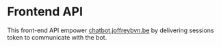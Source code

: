 
# Frontend API

This front-end API empower [chatbot.joffreybvn.be](https://chatbot.joffreybvn.be) by delivering sessions token to communicate with the bot.
